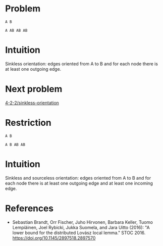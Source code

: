 # Problem

    A B

    A AB AB AB

# Intuition

Sinkless orientation: edges oriented from A to B and for each node there is at least one outgoing edge.

# Next problem

[4-2-2/sinkless-orientation](../4-2-2/sinkless-orientation.md)

# Restriction

    A B

    A B AB AB

# Intuition

Sinkless and sourceless orientation: edges oriented from A to B and for each node there is at least one outgoing edge and at least one incoming edge.

# References

- Sebastian Brandt, Orr Fischer, Juho Hirvonen, Barbara Keller, Tuomo Lempiäinen, Joel Rybicki, Jukka Suomela, and Jara Uitto (2016): "A lower bound for the distributed Lovász local lemma." STOC 2016. https://doi.org/10.1145/2897518.2897570
